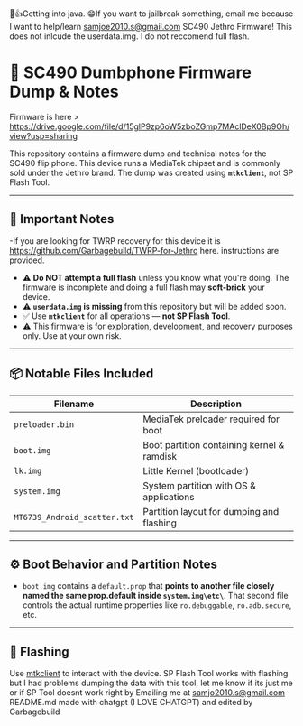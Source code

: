 🙌👍Getting into java.
😁If you want to jailbreak something, email me because I want to help/learn samjoe2010.s@gmail.com
SC490 Jethro Firmware!  This does not inlcude the userdata.img.  I do not reccomend full flash.
# 📱 SC490 Dumbphone Firmware Dump & Notes
Firmware is here > https://drive.google.com/file/d/15glP9zp6oW5zboZGmp7MAclDeX0Bp9Oh/view?usp=sharing

This repository contains a firmware dump and technical notes for the SC490 flip phone. This device runs a MediaTek chipset and is commonly sold under the Jethro brand. The dump was created using **`mtkclient`**, not SP Flash Tool.

---

## 🚨 Important Notes
-If  you are looking for TWRP recovery for this device it is https://github.com/Garbagebuild/TWRP-for-Jethro here.  instructions are provided.
- ⚠️ **Do NOT attempt a full flash** unless you know what you're doing. The firmware is incomplete and doing a full flash may **soft-brick** your device.
- ⚠️ **`userdata.img` is missing** from this repository but will be added soon.
- ✅ Use **`mtkclient`** for all operations — **not SP Flash Tool**.
- ⚠️ This firmware is for exploration, development, and recovery purposes only. Use at your own risk.

---

## 📦 Notable Files Included

| Filename      | Description                                     |
|---------------|-------------------------------------------------|
| `preloader.bin` | MediaTek preloader required for boot          |
| `boot.img`    | Boot partition containing kernel & ramdisk       |
| `lk.img`      | Little Kernel (bootloader)                      |
| `system.img`  | System partition with OS & applications         |
| `MT6739_Android_scatter.txt`  | Partition layout for dumping and flashing         |




---

## ⚙️ Boot Behavior and Partition Notes

- `boot.img` contains a `default.prop` that **points to another file closely named the same prop.default inside `system.img\etc\`**. That second file controls the actual runtime properties like `ro.debuggable`, `ro.adb.secure`, etc.


---

## 🔧 Flashing

Use [mtkclient](https://github.com/bkerler/mtkclient) to interact with the device.
SP Flash Tool works with flashing but I had problems dumping the data with this tool, let me know if its just me or if SP Tool doesnt work right by Emailing me at samjo2010.s@gmail.com
README.md made with chatgpt (I LOVE CHATGPT) and edited by Garbagebuild

